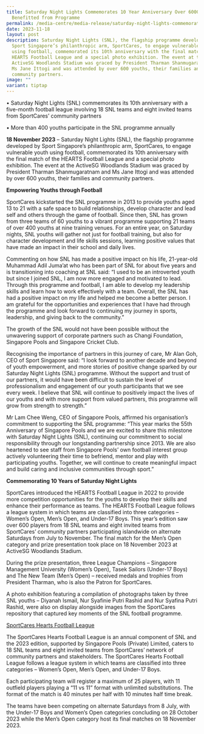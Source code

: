 ```yaml
---
title: Saturday Night Lights Commemorates 10 Year Anniversary Over 6000 Youths
  Benefitted from Programme
permalink: /media-centre/media-release/saturday-night-lights-commemorates-10-year-anniversary/
date: 2023-11-18
layout: post
description: Saturday Night Lights (SNL), the flagship programme developed by
  Sport Singapore’s philanthropic arm, SportCares, to engage vulnerable youth
  using football, commemorated its 10th anniversary with the final match of the
  HEARTS Football League and a special photo exhibition. The event at the
  ActiveSG Woodlands Stadium was graced by President Tharman Shanmugaratnam and
  Ms Jane Ittogi and was attended by over 600 youths, their families and
  community partners.
image: ""
variant: tiptap
---
```

<p>•	Saturday Night Lights (SNL) commemorates its 10th anniversary with a five-month football league involving 18 SNL teams and eight invited teams from SportCares’ community partners</p><p>•	More than 400 youths participate in the SNL programme annually </p><p><strong>18 November 2023</strong> – Saturday Night Lights (SNL), the flagship programme developed by Sport Singapore’s philanthropic arm, SportCares, to engage vulnerable youth using football, commemorated its 10th anniversary with the final match of the HEARTS Football League and a special photo exhibition. The event at the ActiveSG Woodlands Stadium was graced by President Tharman Shanmugaratnam and Ms Jane Ittogi and was attended by over 600 youths, their families and community partners.</p><p><strong>Empowering Youths through Football</strong></p><p>SportCares kickstarted the SNL programme in 2013 to provide youths aged 13 to 21 with a safe space to build relationships, develop character and lead self and others through the game of football. Since then, SNL has grown from three teams of 60 youths to a vibrant programme supporting 21 teams of over 400 youths at nine training venues. For an entire year, on Saturday nights, SNL youths will gather not just for football training, but also for character development and life skills sessions, learning positive values that have made an impact in their school and daily lives.</p><p>Commenting on how SNL has made a positive impact on his life, 21-year-old Muhammad Adil Juma’at who has been part of SNL for about five years and is transitioning into coaching at SNL said: “I used to be an introverted youth but since I joined SNL, I am now more engaged and motivated to lead. Through this programme and football, I am able to develop my leadership skills and learn how to work effectively with a team. Overall, the SNL has had a positive impact on my life and helped me become a better person. I am grateful for the opportunities and experiences that I have had through the programme and look forward to continuing my journey in sports, leadership, and giving back to the community.”                             </p><p>The growth of the SNL would not have been possible without the unwavering support of corporate partners such as Changi Foundation, Singapore Pools and Singapore Cricket Club.</p><p>Recognising the importance of partners in this journey of care, Mr Alan Goh, CEO of Sport Singapore said: “I look forward to another decade and beyond of youth empowerment, and more stories of positive change sparked by our Saturday Night Lights (SNL) programme. Without the support and trust of our partners, it would have been difficult to sustain the level of professionalism and engagement of our youth participants that we see every week. I believe that SNL will continue to positively impact the lives of our youths and with more support from valued partners, this programme will grow from strength to strength.”</p><p>Mr Lam Chee Weng, CEO of Singapore Pools, affirmed his organisation’s commitment to supporting the SNL programme: “This year marks the 55th Anniversary of Singapore Pools and we are excited to share this milestone with Saturday Night Lights (SNL), continuing our commitment to social responsibility through our longstanding partnership since 2013. We are also heartened to see staff from Singapore Pools’ own football interest group actively volunteering their time to befriend, mentor and play with participating youths. Together, we will continue to create meaningful impact and build caring and inclusive communities through sport.”</p><p><strong>Commemorating 10 Years of Saturday Night Lights</strong></p><p>SportCares introduced the HEARTS Football League in 2022 to provide more competition opportunities for the youths to develop their skills and enhance their performance as teams. The HEARTS Football League follows a league system in which teams are classified into three categories – Women’s Open, Men’s Open, and Under-17 Boys. This year’s edition saw over 600 players from 18 SNL teams and eight invited teams from SportCares’ community partners participating islandwide on alternate Saturdays from July to November. The final match for the Men’s Open category and prize presentation took place on 18 November 2023 at ActiveSG Woodlands Stadium.</p><p>During the prize presentation, three League Champions – Singapore Management University (Women’s Open), Tasek Sailors (Under-17 Boys) and The New Team (Men’s Open) – received medals and trophies from President Tharman, who is also the Patron for SportCares.</p><p> </p><p>A photo exhibition featuring a compilation of photographs taken by three SNL youths – Diyanah Ismail, Nur Syafinie Putri Rashid and Nur Syafina Putri Rashid, were also on display alongside images from the SportCares repository that captured key moments of the SNL football programme.</p><p><u>SportCares Hearts Football League</u></p><p>The SportCares Hearts Football League is an annual component of SNL and the 2023 edition, supported by Singapore Pools (Private) Limited, caters to 18 SNL teams and eight invited teams from SportCares’ network of community partners and stakeholders. The SportCares Hearts Football League follows a league system in which teams are classified into three categories – Women’s Open, Men’s Open, and Under-17 Boys. </p><p>Each participating team will register a maximum of 25 players, with 11 outfield players playing a “11 vs 11” format with unlimited substitutions. The format of the match is 40 minutes per half with 10 minutes half time break.</p><p>The teams have been competing on alternate Saturdays from 8 July, with the Under-17 Boys and Women’s Open categories concluding on 28 October 2023 while the Men’s Open category host its final matches on 18 November 2023.</p><p></p>